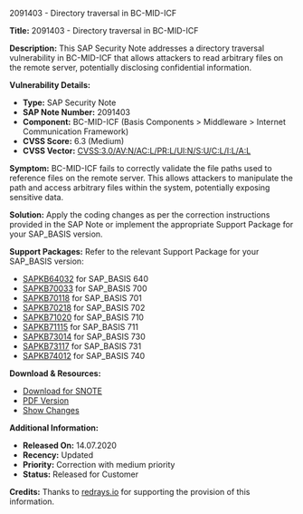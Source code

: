 2091403 - Directory traversal in BC-MID-ICF

**Title:** 2091403 - Directory traversal in BC-MID-ICF

**Description:**
This SAP Security Note addresses a directory traversal vulnerability in BC-MID-ICF that allows attackers to read arbitrary files on the remote server, potentially disclosing confidential information.

**Vulnerability Details:**

- **Type:** SAP Security Note
- **SAP Note Number:** 2091403
- **Component:** BC-MID-ICF (Basis Components > Middleware > Internet Communication Framework)
- **CVSS Score:** 6.3 (Medium)
- **CVSS Vector:** [CVSS:3.0/AV:N/AC:L/PR:L/UI:N/S:U/C:L/I:L/A:L](https://www.first.org/cvss/calculator/3.0#CVSS:3.0/AV:N/AC:L/PR:L/UI:N/S:U/C:L/I:L/A:L)

**Symptom:**
BC-MID-ICF fails to correctly validate the file paths used to reference files on the remote server. This allows attackers to manipulate the path and access arbitrary files within the system, potentially exposing sensitive data.

**Solution:**
Apply the coding changes as per the correction instructions provided in the SAP Note or implement the appropriate Support Package for your SAP_BASIS version.

**Support Packages:**
Refer to the relevant Support Package for your SAP_BASIS version:
- [SAPKB64032](https://me.sap.com/supportpackage/SAPKB64032) for SAP_BASIS 640
- [SAPKB70033](https://me.sap.com/supportpackage/SAPKB70033) for SAP_BASIS 700
- [SAPKB70118](https://me.sap.com/supportpackage/SAPKB70118) for SAP_BASIS 701
- [SAPKB70218](https://me.sap.com/supportpackage/SAPKB70218) for SAP_BASIS 702
- [SAPKB71020](https://me.sap.com/supportpackage/SAPKB71020) for SAP_BASIS 710
- [SAPKB71115](https://me.sap.com/supportpackage/SAPKB71115) for SAP_BASIS 711
- [SAPKB73014](https://me.sap.com/supportpackage/SAPKB73014) for SAP_BASIS 730
- [SAPKB73117](https://me.sap.com/supportpackage/SAPKB73117) for SAP_BASIS 731
- [SAPKB74012](https://me.sap.com/supportpackage/SAPKB74012) for SAP_BASIS 740

**Download & Resources:**
- [Download for SNOTE](https://notesdownloads.sap.com/note/0040000012425962017)
- [PDF Version](https://userapps.support.sap.com/sap/support/sfm/notes/print/0002091403?language=en-US&token=B48E910EBEB324CB008908C3531E10BD)
- [Show Changes](https://me.sap.com/notesLatestChanges/0002091403/E/diff)

**Additional Information:**
- **Released On:** 14.07.2020
- **Recency:** Updated
- **Priority:** Correction with medium priority
- **Status:** Released for Customer

**Credits:**
Thanks to [redrays.io](https://redrays.io) for supporting the provision of this information.